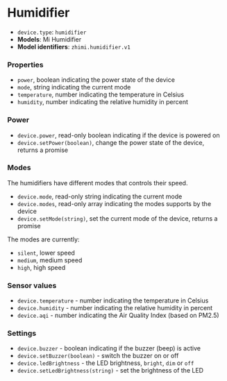 # Humidifier

* `device.type`: `humidifier`
* **Models**: Mi Humidifier
* **Model identifiers**: `zhimi.humidifier.v1`

### Properties

* `power`, boolean indicating the power state of the device
* `mode`, string indicating the current mode
* `temperature`, number indicating the temperature in Celsius
* `humidity`, number indicating the relative humidity in percent

### Power

* `device.power`, read-only boolean indicating if the device is powered on
* `device.setPower(boolean)`, change the power state of the device, returns a promise

### Modes

The humidifiers have different modes that controls their speed.

* `device.mode`, read-only string indicating the current mode
* `device.modes`, read-only array indicating the modes supports by the device
* `device.setMode(string)`, set the current mode of the device, returns a promise

The modes are currently:

* `silent`, lower speed
* `medium`, medium speed
* `high`, high speed

### Sensor values

* `device.temperature` - number indicating the temperature in Celsius
* `device.humidity` - number indicating the relative humidity in percent
* `device.aqi` - number indicating the Air Quality Index (based on PM2.5)

### Settings

* `device.buzzer` - boolean indicating if the buzzer (beep) is active
* `device.setBuzzer(boolean)` - switch the buzzer on or off
* `device.ledBrightness` - the LED brightness, `bright`, `dim` or `off`
* `device.setLedBrightness(string)` - set the brightness of the LED
